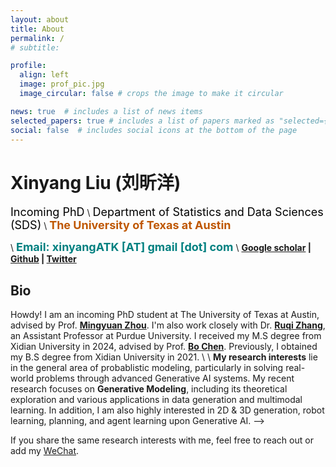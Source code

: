 ```yaml
---
layout: about
title: About
permalink: /
# subtitle: 

profile:
  align: left
  image: prof_pic.jpg
  image_circular: false # crops the image to make it circular

news: true  # includes a list of news items
selected_papers: true # includes a list of papers marked as "selected={true}"
social: false  # includes social icons at the bottom of the page
---
```

# **Xinyang Liu (刘昕洋)** 
<font color="black" size=4 face="">Incoming PhD</font> 
\\
<font color="black" size=4 face="">Department of Statistics and Data Sciences (SDS)</font> 
\\
**<font color="BF5701" size=4 face="">The University of Texas at Austin</font>** 

\\
**<font color="Teal" size=4 face="">Email: xinyangATK [AT] gmail [dot] com</font>** 
\\
**[Google scholar](https://scholar.google.com.hk/citations?hl=zh-CN&user=9VtswyYAAAAJ) | [Github](https://github.com/xinyangATK) | [Twitter](https://twitter.com/XinyangATK)**

## **Bio**
Howdy! I am an incoming PhD student at The University of Texas at Austin, advised by Prof. **[Mingyuan Zhou](https://mingyuanzhou.github.io)**. I'm also work closely with Dr. **[Ruqi Zhang](https://ruqizhang.github.io)**, an Assistant Professor at Purdue University. I received my M.S degree from Xidian University in 2024, advised by Prof. **[Bo Chen](https://web.xidian.edu.cn/bchen/)**. Previously, I obtained my B.S degree from Xidian University in 2021. 
\\
\\
**My research interests** lie in the general area of probablistic modeling, particularly in solving real-world problems through advanced Generative AI systems. 
My recent research focuses on **Generative Modeling**, including its theoretical exploration and various applications in data generation and multimodal learning. 
In addition, I am also highly interested in 2D & 3D generation, robot learning, planning, and agent learning upon Generative AI. -->

If you share the same research interests with me, feel free to reach out or add my [WeChat](./assets/img/wechat.jpg).



 